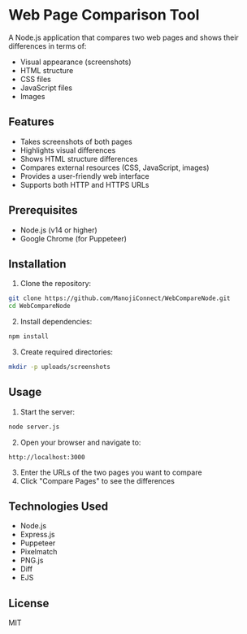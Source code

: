 # Web Page Comparison Tool

A Node.js application that compares two web pages and shows their differences in terms of:
- Visual appearance (screenshots)
- HTML structure
- CSS files
- JavaScript files
- Images

## Features

- Takes screenshots of both pages
- Highlights visual differences
- Shows HTML structure differences
- Compares external resources (CSS, JavaScript, images)
- Provides a user-friendly web interface
- Supports both HTTP and HTTPS URLs

## Prerequisites

- Node.js (v14 or higher)
- Google Chrome (for Puppeteer)

## Installation

1. Clone the repository:
```bash
git clone https://github.com/ManojiConnect/WebCompareNode.git
cd WebCompareNode
```

2. Install dependencies:
```bash
npm install
```

3. Create required directories:
```bash
mkdir -p uploads/screenshots
```

## Usage

1. Start the server:
```bash
node server.js
```

2. Open your browser and navigate to:
```
http://localhost:3000
```

3. Enter the URLs of the two pages you want to compare
4. Click "Compare Pages" to see the differences

## Technologies Used

- Node.js
- Express.js
- Puppeteer
- Pixelmatch
- PNG.js
- Diff
- EJS

## License

MIT 